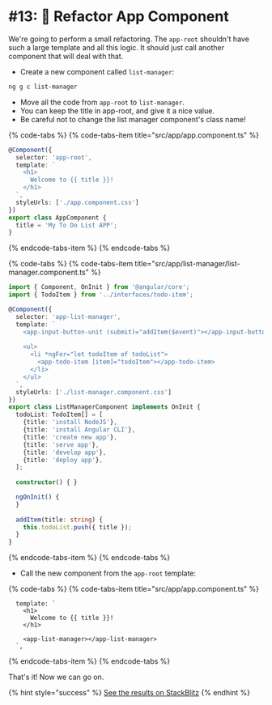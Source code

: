 # \#13: 🚧 Refactor App Component

We're going to perform a small refactoring. The `app-root` shouldn't have such a large template and all this logic. It should just call another component that will deal with that.

* Create a new component called `list-manager`: 

```bash
ng g c list-manager
```

* Move all the code from `app-root` to `list-manager`.  
* You can keep the title in app-root, and give it a nice value.
* Be careful not to change the list manager component's class name!

{% code-tabs %}
{% code-tabs-item title="src/app/app.component.ts" %}
```typescript
@Component({
  selector: 'app-root',
  template: `
    <h1>
      Welcome to {{ title }}!
    </h1>
  `,
  styleUrls: ['./app.component.css']
})
export class AppComponent {
  title = 'My To Do List APP';
}
```
{% endcode-tabs-item %}
{% endcode-tabs %}

{% code-tabs %}
{% code-tabs-item title="src/app/list-manager/list-manager.component.ts" %}
```typescript
import { Component, OnInit } from '@angular/core';
import { TodoItem } from '../interfaces/todo-item';

@Component({
  selector: 'app-list-manager',
  template: `
    <app-input-button-unit (submit)="addItem($event)"></app-input-button-unit>
  
    <ul>
      <li *ngFor="let todoItem of todoList">
        <app-todo-item [item]="todoItem"></app-todo-item>
      </li>
    </ul>
  `,
  styleUrls: ['./list-manager.component.css']
})
export class ListManagerComponent implements OnInit {
  todoList: TodoItem[] = [
    {title: 'install NodeJS'},
    {title: 'install Angular CLI'},
    {title: 'create new app'},
    {title: 'serve app'},
    {title: 'develop app'},
    {title: 'deploy app'},
  ];
  
  constructor() { }

  ngOnInit() {
  }
  
  addItem(title: string) {    
    this.todoList.push({ title });
  }
}
```
{% endcode-tabs-item %}
{% endcode-tabs %}

* Call the new component from the `app-root` template:

{% code-tabs %}
{% code-tabs-item title="src/app/app.component.ts" %}
```markup
  template: `
    <h1>
      Welcome to {{ title }}!
    </h1>
    
    <app-list-manager></app-list-manager>
  `,
```
{% endcode-tabs-item %}
{% endcode-tabs %}

That's it! Now we can go on.


{% hint style="success" %}
[See the results on StackBlitz](https://stackblitz.com/github/ng-girls/todo-list-tutorial/tree/master/examples/13-refactor-app-component)
{% endhint %}